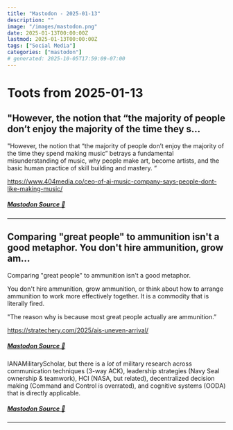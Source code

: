 ```yaml
---
title: "Mastodon - 2025-01-13"
description: ""
image: "/images/mastodon.png"
date: 2025-01-13T00:00:00Z
lastmod: 2025-01-13T00:00:00Z
tags: ["Social Media"]
categories: ["mastodon"]
# generated: 2025-10-05T17:59:09-07:00
---
```


# Toots from 2025-01-13

## "However, the notion that “the majority of people don’t enjoy the majority of the time they s...

"However, the notion that “the majority of people don’t enjoy the majority of the time they spend making music” betrays a fundamental misunderstanding of music, why people make art, become artists, and the basic human practice of skill building and mastery. “

<https://www.404media.co/ceo-of-ai-music-company-says-people-dont-like-making-music/>

##### [Mastodon Source 🐘](https://hachyderm.io/@mweagle/113823513078535407)

---

## Comparing "great people" to ammunition isn't a good metaphor.  You don't hire ammunition, grow am...

Comparing "great people" to ammunition isn't a good metaphor.

You don't hire ammunition, grow ammunition, or think about how to arrange ammunition to work more effectively together. It is a commodity that is literally fired.

"The reason why is because most great people actually are ammunition.”

<https://stratechery.com/2025/ais-uneven-arrival/>

##### [Mastodon Source 🐘](https://hachyderm.io/@mweagle/113823251096632071)

IANAMilitaryScholar, but there is a *lot* of military research across communication techniques (3-way ACK), leadership strategies (Navy Seal ownership & teamwork), HCI (NASA, but related), decentralized decision making (Command and Control is overrated), and cognitive systems (OODA) that is directly applicable.

##### [Mastodon Source 🐘](https://hachyderm.io/@mweagle/113823276723839845)

---

